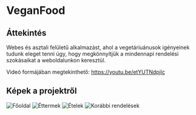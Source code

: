 # VeganFood

## Áttekintés

 Webes és asztali felületű alkalmazást, ahol a vegetáriuánusok igényeinek tudunk eleget tenni úgy, hogy megkönnyítjük a mindennapi rendelési szokásaikat a weboldalunkon keresztül.

Videó formájában megtekinthető: https://youtu.be/etYUTNdpjlc

## Képek a projektről
![Főoldal](https://i.imgur.com/Yd9OH6K.png)
![Éttermek](https://i.imgur.com/2uqMQ94.png)
![Ételek](https://i.imgur.com/wxml6ku.png)
![Korábbi rendelések](https://i.imgur.com/MD8cSbz.png)
